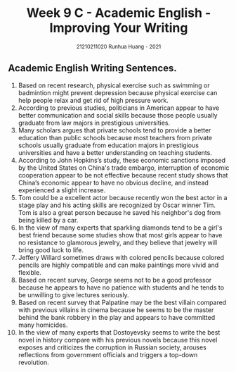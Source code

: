 <h1 style="text-align: center"> Week 9 C - Academic English - Improving Your Writing </h1>
<div style="text-align: center"><small>21210211020 Runhua Huang - 2021</small></div>

## Academic English Writing Sentences.

1. Based on recent research, physical exercise such as swimming or badmintion might prevent depression because physical exercise can help people relax and get rid of high pressure work.
2. According to previous studies, politicians in American appear to have better communication and social skills because those people usually graduate from law majors in prestigious universities.
3. Many scholars argues that private schools tend to provide a better education than public schools because most teachers from private schools usually graduate from education majors in prestigious universities and have a better understanding on teaching students.
4. According to John Hopkins’s study,  these economic sanctions  imposed by the United States on China's trade embargo, interruption of economic cooperation appear to be not effective because recent study shows that China’s economic appear to have no obvious decline, and instead experienced a slight increase.
5. Tom could be a excellent actor because recently  won the best actor in a stage play and his acting skills are recognized by Oscar winner Tim. Tom is also a great person because he saved his neighbor's dog from being killed by a car.
6. In the view of many experts that sparkling diamonds tend to be a girl's best friend because some studies show that most girls appear to have no resistance to glamorous jewelry, and they believe that jewelry will bring good luck to life.
7. Jeffery Willard sometimes draws with colored pencils because colored pencils are highly compatible and can make paintings more vivid and flexible.
8. Based on recent survey, George seems not to be a good professor because he appears to have no patience with students and he tends to be unwilling to give lectures seriously.
9. Based on recent survey that Palpatine may be the best villain compared with previous villains in cinema because he seems to be the master behind the bank robbery in the play and appears to have committed many homicides.
10. In the view of many experts that Dostoyevsky seems to write the best novel in history compare with his previous novels because this novel exposes and criticizes the corruption in Russian society, arouses reflections from government officials and triggers a top-down revolution. 

